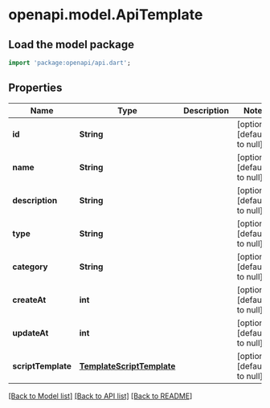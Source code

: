 # openapi.model.ApiTemplate

## Load the model package
```dart
import 'package:openapi/api.dart';
```

## Properties
Name | Type | Description | Notes
------------ | ------------- | ------------- | -------------
**id** | **String** |  | [optional] [default to null]
**name** | **String** |  | [optional] [default to null]
**description** | **String** |  | [optional] [default to null]
**type** | **String** |  | [optional] [default to null]
**category** | **String** |  | [optional] [default to null]
**createAt** | **int** |  | [optional] [default to null]
**updateAt** | **int** |  | [optional] [default to null]
**scriptTemplate** | [**TemplateScriptTemplate**](TemplateScriptTemplate.md) |  | [optional] [default to null]

[[Back to Model list]](../README.md#documentation-for-models) [[Back to API list]](../README.md#documentation-for-api-endpoints) [[Back to README]](../README.md)


